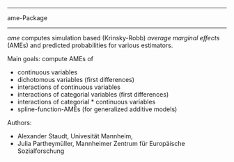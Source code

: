 ***
ame-Package  
***

_ame_ computes simulation based (Krinsky-Robb) _average marginal effects_ (AMEs) and predicted probabilities for various estimators. 

Main goals: compute AMEs of
+ continuous variables
+ dichotomous variables (first differences)
+ interactions of continuous variables
+ interactions of categorial variables (first differences)
+ interactions of categorial * continuous variables
+ spline-function-AMEs (for generalized additive models)

Authors: 
+ Alexander Staudt, Univesität Mannheim,
+ Julia Partheymüller, Mannheimer Zentrum für Europäische Sozialforschung
